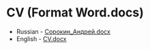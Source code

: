 # CV (Format Word.docs)
- Russian - [Сорокин_Андрей.docx](https://github.com/AndromedaSmart/CV/files/8597177/_.docx)
- English - [CV.docx](https://github.com/AndromedaSmart/CV/files/8597176/CV.docx)
